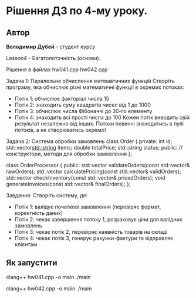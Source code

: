 # Рішення ДЗ по 4-му уроку.

## Автор
**Володимир Дубей** - студент курсу

Lesson4 - Багатопоточність (основи).

Рішення в файлах
hw041.cpp
hw042.cpp


Задача 1: Паралельне обчислення математичних функцій
Створіть програму, яка обчислює різні математичні функції в окремих потоках:
* Потік 1: обчислює факторіал числа 15
* Потік 2: знаходить суму квадратів чисел від 1 до 1000
* Потік 3: обчислює числа Фібоначчі до 30-го елементу
* Потік 4: знаходить всі прості числа до 100
Кожен потік виводить свій результат незалежно від інших. Потоки повинні знаходитись в пулі потоків, а не створюватись окремо!


Задача 2: Система обробки замовлень
class Order {
private:
    int id;
    std::vector<std::string> items;
    double totalPrice;
    std::string status;
public:
    // конструктори, методи для обробки замовлення
};

class OrderProcessor {
public:
    std::vector<Order> validateOrders(const std::vector<Order>& rawOrders);
    std::vector<Order> calculatePricing(const std::vector<Order>& validOrders);
    std::vector<Order> checkInventory(const std::vector<Order>& pricedOrders);
    void generateInvoices(const std::vector<Order>& finalOrders);
};

Завдання: Створіть систему, де:
* Потік 1: валідує початкові замовлення (перевіряє формат, коректність даних)
* Потік 2: чекає завершення потоку 1, розраховує ціни для валідних замовлень
* Потік 3: чекає потік 2, перевіряє наявність товарів на складі
* Потік 4: чекає потік 3, генерує рахунки-фактури та відправляє клієнтам




## Як запустити

clang++ hw041.cpp -o main
./main

clang++ hw042.cpp -o main
./main
